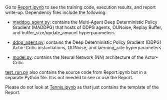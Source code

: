 Go to [Report.ipynb](https://github.com/Kevin-Chen0/deep-reinforcement-learning/blob/master/p3_collab-compet/Report.ipynb) to see the training code, execution results, and report write-up. Dependency files include the following:

* [maddpg_agent.py](https://github.com/Kevin-Chen0/deep-reinforcement-learning/blob/master/p3_collab-compet/maddpg_agent.py): contains the Multi-Agent Deep Deterministic Policy Gradient (MADDPG) that hosts of DDPG agents, OUNoise, Replay Buffer, and buffer_size/update_amount hyperparameters

* [ddpg_agent.py](https://github.com/Kevin-Chen0/deep-reinforcement-learning/blob/master/p3_collab-compet/ddpg_agent.py): contains the Deep Deterministic Policy Gradient (DDPG) Actor-Critic instantiations, OUNoise, and laerning_rate hyperparameters

* [model.py](https://github.com/Kevin-Chen0/deep-reinforcement-learning/blob/master/p3_collab-compet/model.py): contains the Neural Network (NN) architecture of the Actor-Critic

[test_run.py](https://github.com/Kevin-Chen0/deep-reinforcement-learning/blob/master/p3_collab-compet/test_run.py) also contains the source code from Report.ipynb but in a separate Python file. It is not needed to see or use the Report.

Please do not look at [Tennis.ipynb](https://github.com/Kevin-Chen0/deep-reinforcement-learning/blob/master/p3_collab-compet/Tennis.ipynb) as that just contains the template of the Report.
